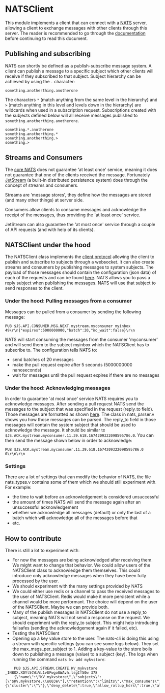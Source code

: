 # NATSClient

This module implements a client that can connect with a [NATS](https://nats.io/) server, allowing a client to exchange messages with other clients through this server. The reader is recommended to go through the [documentation](https://docs.nats.io/) before continuing to read this document.

## Publishing and subscribing
NATS can shortly be defined as a publish-subscribe message system. A client can publish a message to a specific subject which other clients will receive if they subscribed to that subject. Subject hierarchy can be achieved by using the `.` character:
```
something.anotherthing.anotherone
```
The characters `*` (match anything from the same level in the hierarchy) and `>` (match anything in this level and levels down in the hierarchy) are wildcards when used in a subscription request. Subscriptions created with the subjects defined below will all receive messages published to `something.anotherthing.anotherone`.
```
something.*.anotherone
something.anotherthing.*
something.anotherthing.>
something.>
```

## Streams and Consumers
The [core NATS](https://docs.nats.io/nats-concepts/core-nats) does not guarantee 'at least once' service, meaning it does not guarantee that one of the clients received the message. Fortunately [JetStream](https://docs.nats.io/nats-concepts/jetstream) (a built-in distributed persistence system) does through the concept of streams and consumers. 

Streams are 'message stores', they define how the messages are stored (and many other things) at server side.

Consumers allow clients to consume messages and acknowledge the receipt of the messages, thus providing the 'at least once' service.

JetStream can also guarantee the 'at most once' service through a couple of API requests (and with help of its clients).

## NATSClient under the hood
The NATSClient class implements the [client protocol](https://docs.nats.io/reference/reference-protocols/nats-protocol#msg) allowing the client to publish and subscribe to subjects through a websocket. It can also create streams and consumers by publishing messages to system subjects. The payload of those messages should contain the configuration (json data) of each of the requests and can be found [here](https://github.com/nats-io/jsm.go/tree/main/schemas/jetstream/api/v1). NATS allows you to pass a reply subject when publishing the messages. NATS will use that subject to send responses to the client. 

### Under the hood: Pulling messages from a consumer
Messages can be pulled from a consumer by sending the following message:
```
PUB $JS.API.CONSUMER.MSG.NEXT.mystream.myconsumer myinbox 49\r\n{"expires":5000000000,"batch":20,"no_wait":false}\r\n
```
NATS will start consuming the messages from the consumer 'myconsumer' and will send them to the subject myinbox which the NATSClient has to subscribe to. The configuration tells NATS to:
- send batches of 20 messages
- make the pull request expire after 5 seconds (5000000000 nanoseconds)
- wait for messages until the pull request expires if there are no messages

### Under the hood: Acknowledging messages
In order to guarantee 'at most once' service NATS requires you to acknowledge messages. After sending a pull request NATS send the messages to the subject that was specified in the request (reply_to field). Those messages are formatted as shown [here](https://docs.nats.io/reference/reference-protocols/nats-protocol#msg). The class in nats_parser.v shows you how those messages can be parsed. The reply_to field in those messages will contain the system subject that should be used to acknowledge the message. It should be similar to `$JS.ACK.mystream.myconsumer.11.39.618.1674209322098595786.0`. You can then send the message shown below in order to acknowledge:
```
PUB $JS.ACK.mystream.myconsumer.11.39.618.1674209322098595786.0 0\r\n\r\n
```

### Settings
There are a lot of settings that can modify the behavior of NATS, the file nats_types.v contains some of them which we should still experiment with. For example:
- the time to wait before an acknowledgement is considered unsuccessful
- the amount of times NATS will send the message again after an unsuccessful acknowledgement
- whether we acknowledge all messages (default) or only the last of a batch which will acknowledge all of the messages before that
- etc.

## How to contribute
There is still a lot to experiment with:
- For now the messages are being acknowledged after receiving them. We might want to change that behavior. We could allow users of the NATSClient class to acknowledge them themselves. This could introduce only acknowledge messages when they have been fully processed by the user.
- We should experiment with the many settings provided by NATS
- We could either use redis or a channel to pass the received messages to the user of NATSClient. Redis would make it more persistent while a channel would be more performant. The choice will depend on the user of the NATSClient. Maybe we can provide both.
- Many of the publish messages in NATSClient do not use a reply_to subject, meaning NATS will not send a response on the request. We should experiment with the reply_to subject. This might help introducing failsafes (sending the acknowledgement again if it failed, etc).
- Testing the NATSClient
- Opening up a key value store to the user. The nats-cli is doing this using a stream with specific settings (you can see some logs below). They set the max_msgs_per_subject to 1. Adding a key-value to the store boils down to publishing a message (value) to a subject (key). The logs when running the command ```nats kv add mykvstore```:
```
    PUB $JS.API.STREAM.CREATE.KV_mykvstore _INBOX.XOYl5CWiVL1vUPwgo8WAvh.lsgIf50w 378
    {\"name\":\"KV_mykvstore\",\"subjects\":[\"$KV.mykvstore.\\u003e\"],\"retention\":\"limits\",\"max_consumers\":-1,\"max_msgs\":-1,\"max_bytes\":-1,\"discard\":\"new\",\"max_age\":0,\"max_msgs_per_subject\":1,\"max_msg_size\":-1,\"storage\":\"file\",\"num_replicas\":1,\"duplicate_window\":120000000000,\"placement\":{\"cluster\":\"\"},\"deny_delete\":true,\"allow_rollup_hdrs\":true,\"allow_direct\":true,\"mirror_direct\":false}
```